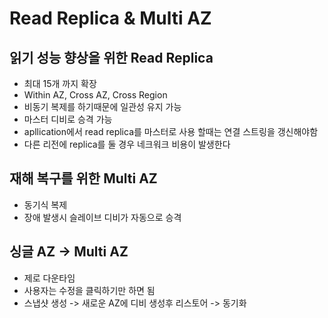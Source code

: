 # Read Replica & Multi AZ

## 읽기 성능 향상을 위한 Read Replica

- 최대 15개 까지 확장
- Within AZ, Cross AZ, Cross Region
- 비동기 복제를 하기때문에 일관성 유지 가능
- 마스터 디비로 승격 가능
- apllication에서 read replica를 마스터로 사용 할때는 연결 스트링을 갱신해야함
- 다른 리전에 replica를 둘 경우 네크워크 비용이 발생한다

## 재해 복구를 위한 Multi AZ

- 동기식 복제
- 장애 발생시 슬레이브 디비가 자동으로 승격

## 싱글 AZ -> Multi AZ
- 제로 다운타임
- 사용자는 수정을 클릭하기만 하면 됨
- 스냅샷 생성 -> 새로운 AZ에 디비 생성후 리스토어 -> 동기화 